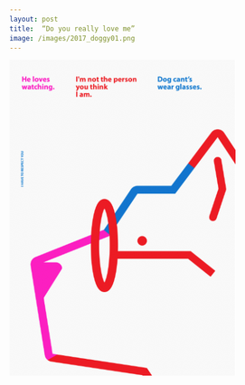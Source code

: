 ```yaml
---
layout: post
title:  “Do you really love me”
image: /images/2017_doggy01.png
---
```

![2017_doggy01.png](/images/2017_doggy01.png)
